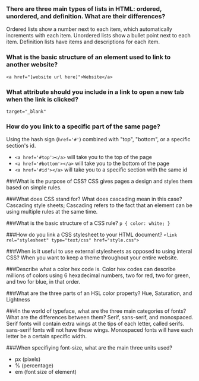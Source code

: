 ### There are three main types of lists in HTML: ordered, unordered, and definition. What are their differences?
Ordered lists show a number next to each item, which automatically increments with each item. Unordered lists show a bullet point next to each item. Definition lists have items and descriptions for each item.

### What is the basic structure of an element used to link to another website?
`<a href="[website url here]">Website</a>`

### What attribute should you include in a link to open a new tab when the link is clicked?
`target="_blank"`

### How do you link to a specific part of the same page?
Using the hash sign (`href='#'`) combined with "top", "bottom", or a specific section's id.
- `<a href='#top'></a>` will take you to the top of the page
- `<a href='#bottom'></a>` will take you to the bottom of the page
- `<a href='#id'></a>` will take you to a specific section with the same id

###What is the purpose of CSS?
CSS gives pages a design and styles them based on simple rules.

###What does CSS stand for? What does cascading mean in this case?
Cascading style sheets; Cascading refers to the fact that an element can be using multiple rules at the same time.

###What is the basic structure of a CSS rule?
`p { color: white; }`

###How do you link a CSS stylesheet to your HTML document?
`<link rel="stylesheet" type="text/css" href="style.css">`

###When is it useful to use external stylesheets as opposed to using interal CSS?
When you want to keep a theme throughout your entire website.

###Describe what a color hex code is.
Color hex codes can describe millions of colors using 6 hexadecimal numbers, two for red, two for green, and two for blue, in that order.

###What are the three parts of an HSL color property?
Hue, Saturation, and Lightness

###In the world of typeface, what are the three main categories of fonts? What are the differences between them?
Serif, sans-serif, and monospaced. Serif fonts will contain extra wings at the tips of each letter, called serifs. sans-serif fonts will not have these wings. Monospaced fonts will have each letter be a certain specific width.

###When specifiying font-size, what are the main three units used?
- px (pixels)
- % (percentage)
- em (font size of element)
